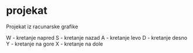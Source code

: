 # projekat
Projekat iz racunarske grafike


W - kretanje napred
S - kretanje nazad
A - kretanje levo
D - kretanje desno
Y - kretanje na gore
X - kretanje na dole
